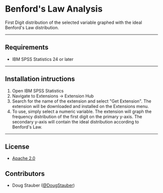 # Benford's Law Analysis
First Digit distribution of the selected variable graphed with the ideal Benford's Law distribution.

---
Requirements
----
- IBM SPSS Statistics 24 or later

---
Installation intructions
----
1. Open IBM SPSS Statistics
2. Navigate to Extensions -> Extension Hub
3. Search for the name of the extension and select "Get Extension".  The extension will be downloaded and installed on the Extensions menu.
4. To use, simply select a numeric variable.  The extension will graph the frequency distribution of the first digit on the primary y-axis.  The secondary y-axis will contain the ideal distribution according to Benford's Law.

---
License
----

- [Apache 2.0][1]
                              
Contributors
----
- Doug Stauber ([@DougStauber](https://twitter.com/DougStauber))

  
  
  [1]: http://www.apache.org/licenses/LICENSE-2.0.html